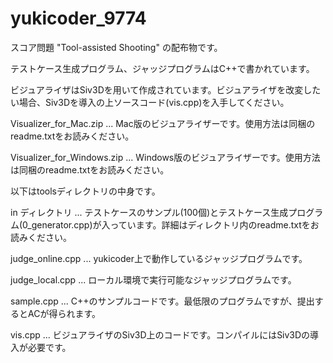 # yukicoder_9774

スコア問題 "Tool-assisted Shooting" の配布物です。

テストケース生成プログラム、ジャッジプログラムはC++で書かれています。

ビジュアライザはSiv3Dを用いて作成されています。ビジュアライザを改変したい場合、Siv3Dを導入の上ソースコード(vis.cpp)を入手してください。


Visualizer_for_Mac.zip ... Mac版のビジュアライザーです。使用方法は同梱のreadme.txtをお読みください。

Visualizer_for_Windows.zip ... Windows版のビジュアライザーです。使用方法は同梱のreadme.txtをお読みください。


以下はtoolsディレクトリの中身です。

in ディレクトリ ... テストケースのサンプル(100個)とテストケース生成プログラム(0_generator.cpp)が入っています。詳細はディレクトリ内のreadme.txtをお読みください。

judge_online.cpp ... yukicoder上で動作しているジャッジプログラムです。

judge_local.cpp ... ローカル環境で実行可能なジャッジプログラムです。

sample.cpp ... C++のサンプルコードです。最低限のプログラムですが、提出するとACが得られます。

vis.cpp ... ビジュアライザのSiv3D上のコードです。コンパイルにはSiv3Dの導入が必要です。
